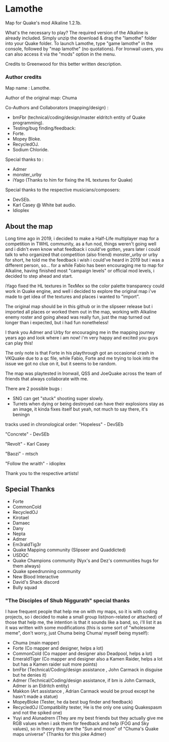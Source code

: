 # Lamothe 

Map for Quake's mod Alkaline 1.2.1b.

What's the necessary to play? The required version of the Alkaline is already included.
Simply unzip the download  & drag the "lamothe" folder into your Quake folder. 
To launch Lamothe, type "game lamothe" in the console, followed by "map lamothe" (no quotations).
For Ironwail users, you can also access it via the "mods" option in the menu.

Credits to Greenwood for this better written description.

### Author credits

Map name : Lamothe.

Author of the original map: Chuma

Co-Authors and Collaborators (mapping/design) : 

- bmFbr (technical/coding/design/master eldritch entity of Quake programming).
- Testing/bug finding/feedback:
- Forte.
- Mopey Bloke.
- RecycledOJ.
- Sodium Chloride.

Special thanks to :
- Admer
- monster_urby
- iYago (Thanks to him for fixing the HL textures for Quake)

Special thanks to the respective musicians/composers:
- DevSEb.
- Karl Casey @ White bat audio.
- Idioplex


## About the map
Long time ago in 2019, i decided to make a Half-Life multiplayer map for a competition in TWHL community, as a fun nod, things weren't going well and i didn't even know what feedback i could've gotten, years later i could talk to who organized that competition (also friend) monster_urby or urby for short, he told me the feedback i wish i could've heard in 2019 but i was a different person, so... for a while Fabio has been encouraging me to map for Alkaline, having finished most "campaign levels" or official mod levels, i decided to step ahead and start.

iYago fixed the HL textures in TexMex so the color palette transparecy could work in Quake engine, and well i decided to explore the original map i've made to get idea of the textures and places i wanted to "import".

The original map should be in this github or in the slipseer release but i imported all places or worked them out in the map, working with Alkaline enemy roster and going ahead was really fun, just the map turned out longer than i expected, but i had fun nonetheless!

I thank you Admer and Urby for encouraging me in the mapping journey years ago and look where i am now! i'm very happy and excited you guys can play this!

The only note is that Forte in his playthrough got an occasional crash in VKQuake due to a qc file, while Fabio, Forte and me trying to look into the issue we got no clue on it, but it seems to be random.

The map was playtested in Ironwail, QSS and JoeQuake across the team of friends that always collaborate with me.

There are 2 possible bugs : 
- SNG can get "stuck" shooting super slowly.
- Turrets when dying or being destroyed can have their explosions stay as an image, it kinda fixes itself but yeah, not much to say there, it's beningn

tracks used in chronological order:
"Hopeless" - DevSEb

"Concrete" - DevSEb

"Revolt" - Karl Casey

"Baozi" - mtsch

"Follow the wraith" - idioplex

Thank you to the respective artists!

## Special Thanks

- Forte
- CommonCold
- RecycledOJ
- Kirotael
- Damaec
- Dany
- Nepta
- Admer
- Em3raldTig3r
- Quake Mapping community (Slipseer and Quaddicted)
- USDQC
- Quake Champions community (Nyx's and Dez's communities hugs for them always)
- Quake speedrunning community
- New Blood Interactive
- David's Shack discord
- Bully squad



### "The Disciples of Shub Niggurath" special thanks

I have frequent people that help me on with my maps, so it is with coding projects, so i decided to make a small group list(non-related or attached) of those that help me, the intention is that it sounds like a band, so, i'll list it as it was written with some modifications (this is some sort of "wholesome meme", don't worry, just Chuma being Chuma/ myself being myself):


- Chuma (main mapper)
- Forte (Co mapper and designer, helps a lot)
- CommonCold (Co mapper and designer also Deadpool, helps a lot)
- EmeraldTiger (Co mapper and designer also a Kamen Raider, helps a lot but has a Kamen raider suit more points)
- bmFbr (Technical/Coding/design assistance , John Carmack in disguise but he denies it)
- Admer (Technical/Coding/design assistance, if bm is John Carmack, Admer is an Eldritch entity)
- Makkon (Art assistance , Adrian Carmack would be proud except he hasn't made a statue)
- MopeyBloke (Tester, he da best bug finder and feedback)
- RecycledOJ (Compatibility tester, He is the only one using Quakespasm and not the spiked one)
- Yuyi and Alunadrern (They are my best friends but they actually give me RGB values when i ask them for feedback and help (FOG and Sky values), so in theory they are the "Sun and moon" of "Chuma's Quake maps universe" {Thanks for this joke Admer}


